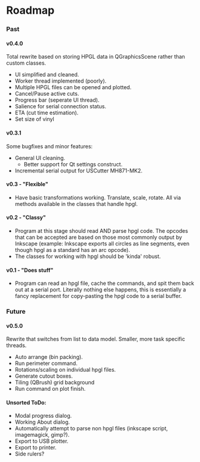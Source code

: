 # Roadmap
<!-- Where we're going, we don't need 5-eyes. -->

### Past

#### v0.4.0

Total rewrite based on storing HPGL data in QGraphicsScene rather than custom classes.

* UI simplified and cleaned.
* Worker thread implemented (poorly).
* Multiple HPGL files can be opened and plotted.
* Cancel/Pause active cuts.
* Progress bar (seperate UI thread).
* Salience for serial connection status.
* ETA (cut time estimation).
* Set size of vinyl

#### v0.3.1

Some bugfixes and minor features:

* General UI cleaning.
	* Better support for Qt settings construct.
* Incremental serial output for USCutter MH871-MK2.

#### v0.3 - "Flexible"

* Have basic transformations working. Translate, scale, rotate. All via methods available in the classes that handle hpgl.

#### v0.2 - "Classy"

* Program at this stage should read AND parse hpgl code. The opcodes that can be accepted are based on those most commonly output by Inkscape (example: Inkscape exports all circles as line segments, even though hpgl as a standard has an arc opcode).
* The classes for working with hpgl should be 'kinda' robust.

#### v0.1 - "Does stuff"

* Program can read an hpgl file, cache the commands, and spit them back out at a serial port. Literally nothing else happens, this is essentially a fancy replacement for copy-pasting the hpgl code to a serial buffer.

### Future

#### v0.5.0

Rewrite that switches from list to data model. Smaller, more task specific threads.

* Auto arrange (bin packing).
* Run perimeter command.
* Rotations/scaling on individual hpgl files.
* Generate cutout boxes.
* Tiling (QBrush) grid background
* Run command on plot finish.

#### Unsorted ToDo:

* Modal progress dialog.
* Working About dialog.
* Automatically attempt to parse non hpgl files (inkscape script, imagemagick, gimp?).
* Export to USB plotter.
* Export to printer.
* Side rulers?

<br><br><br><br>



